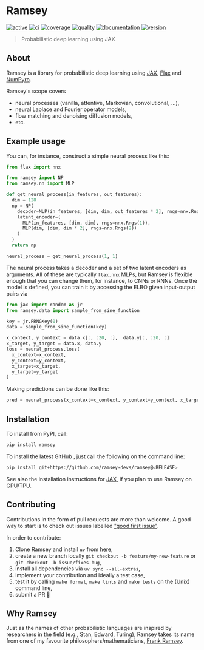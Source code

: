 # Ramsey

[![active](https://www.repostatus.org/badges/latest/active.svg)](https://www.repostatus.org/#active)
[![ci](https://github.com/ramsey-devs/ramsey/actions/workflows/ci.yaml/badge.svg)](https://github.com/ramsey-devs/ramsey/actions/workflows/ci.yaml)
[![coverage](https://codecov.io/gh/ramsey-devs/ramsey/branch/main/graph/badge.svg?token=dn1xNBSalZ)](https://codecov.io/gh/ramsey-devs/ramsey)
[![quality](https://app.codacy.com/project/badge/Grade/ed13460537fd4ac099c8534b1d9a0202)](https://app.codacy.com/gh/ramsey-devs/ramsey/dashboard?utm_source=gh&utm_medium=referral&utm_content=&utm_campaign=Badge_grade)
[![documentation](https://readthedocs.org/projects/ramsey/badge/?version=latest)](https://ramsey.readthedocs.io/en/latest/?badge=latest)
[![version](https://img.shields.io/pypi/v/ramsey.svg?colorB=black&style=flat)](https://pypi.org/project/ramsey/)

> Probabilistic deep learning using JAX

## About

Ramsey is a library for probabilistic deep learning using [JAX](https://github.com/google/jax),
[Flax](https://github.com/google/flax) and [NumPyro](https://github.com/pyro-ppl/numpyro).

Ramsey's scope covers

- neural processes (vanilla, attentive, Markovian, convolutional, ...),
- neural Laplace and Fourier operator models,
- flow matching and denoising diffusion models,
- etc.

## Example usage

You can, for instance, construct a simple neural process like this:

```python
from flax import nnx

from ramsey import NP
from ramsey.nn import MLP

def get_neural_process(in_features, out_features):
  dim = 128
  np = NP(
    decoder=MLP(in_features, [dim, dim, out_features * 2], rngs=nnx.Rngs(0)),\
    latent_encoder=(
      MLP(in_features, [dim, dim], rngs=nnx.Rngs(1)),
      MLP(dim, [dim, dim * 2], rngs=nnx.Rngs(2))
    )
  )
  return np

neural_process = get_neural_process(1, 1)
```

The neural process takes a decoder and a set of two latent encoders as arguments. All of these are typically `flax.nnx` MLPs, but
Ramsey is flexible enough that you can change them, for instance, to CNNs or RNNs. Once the model is defined, you can train
it by accessing the ELBO given input-output pairs via

```python
from jax import random as jr
from ramsey.data import sample_from_sine_function

key = jr.PRNGKey(0)
data = sample_from_sine_function(key)

x_context, y_context = data.x[:, :20, :],  data.y[:, :20, :]
x_target, y_target = data.x, data.y
loss = neural_process.loss(
  x_context=x_context,
  y_context=y_context,
  x_target=x_target,
  y_target=y_target
)
```

Making predictions can be done like this:
```python
pred = neural_process(x_context=x_context, y_context=y_context, x_target=x_target)
```

## Installation

To install from PyPI, call:

```bash
pip install ramsey
```

To install the latest GitHub <RELEASE>, just call the following on the
command line:

```bash
pip install git+https://github.com/ramsey-devs/ramsey@<RELEASE>
```

See also the installation instructions for [JAX](https://github.com/google/jax), if you plan to use Ramsey on GPU/TPU.

## Contributing

Contributions in the form of pull requests are more than welcome. A good way to start is to check out issues labelled
["good first issue"](https://github.com/ramsey-devs/ramsey/issues?q=is%3Aissue+is%3Aopen+label%3A%22good+first+issue%22).

In order to contribute:

1) Clone Ramsey and install  `uv` from [here](https://github.com/astral-sh/uv),
2) create a new branch locally `git checkout -b feature/my-new-feature` or `git checkout -b issue/fixes-bug`,
3) install all dependencies via `uv sync --all-extras`,
4) implement your contribution and ideally a test case,
5) test it by calling `make format`, `make lints` and `make tests` on the (Unix) command line,
6) submit a PR 🙂

## Why Ramsey

Just as the names of other probabilistic languages are inspired by researchers in the field
(e.g., Stan, Edward, Turing), Ramsey takes its name from one of my favourite philosophers/mathematicians, [Frank Ramsey](https://plato.stanford.edu/entries/ramsey/).
